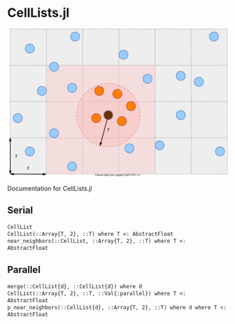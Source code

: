 # CellLists.jl
![](images/cell_list.svg)

Documentation for CellLists.jl

## Serial
```@docs
CellList
CellList(::Array{T, 2}, ::T) where T <: AbstractFloat
near_neighbors(::CellList, ::Array{T, 2}, ::T) where T <: AbstractFloat
```

## Parallel
```@docs
merge(::CellList{d}, ::CellList{d}) where d
CellList(::Array{T, 2}, ::T, ::Val{:parallel}) where T <: AbstractFloat
p_near_neighbors(::CellList{d}, ::Array{T, 2}, ::T) where d where T <: AbstractFloat
```
